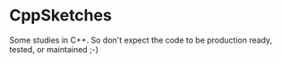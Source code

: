 # CppSketches
Some studies in C++. So don't expect the code to be production ready, tested, or maintained ;-)
